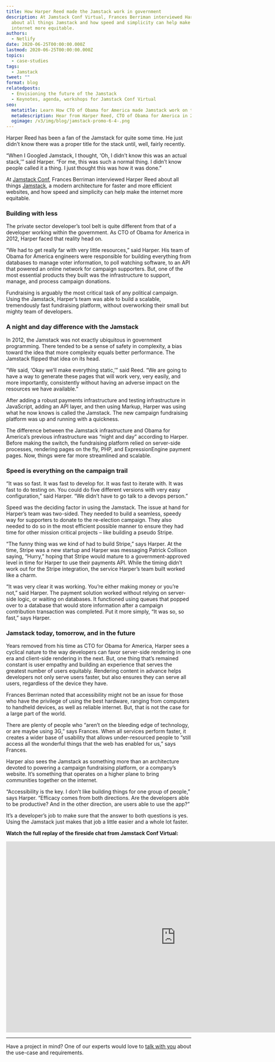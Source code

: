 ```yaml
---
title: How Harper Reed made the Jamstack work in government
description: At Jamstack Conf Virtual, Frances Berriman interviewed Harper Reed
  about all things Jamstack and how speed and simplicity can help make the
  internet more equitable.
authors:
  - Netlify
date: 2020-06-25T00:00:00.000Z
lastmod: 2020-06-25T00:00:00.000Z
topics:
  - case-studies
tags:
  - Jamstack
tweet: ""
format: blog
relatedposts:
  - Envisioning the future of the Jamstack
  - Keynotes, agenda, workshops for Jamstack Conf Virtual
seo:
  metatitle: Learn How CTO of Obama for America made Jamstack work on the campaign trail
  metadescription: Hear from Harper Reed, CTO of Obama for America in 2012, about how they used the Jamstack for speed and efficiency. Learn how the architecture brings communities together on the internet.
  ogimage: /v3/img/blog/jamstack-promo-6-4-.png
---
```

Harper Reed has been a fan of the Jamstack for quite some time. He just didn’t know there was a proper title for the stack until, well, fairly recently. 

“When I Googled Jamstack, I thought, ‘Oh, I didn’t know this was an actual stack,’” said Harper. “For me, this was such a normal thing. I didn’t know people called it a thing. I just thought this was how it was done.”

At [Jamstack Conf](https://jamstackconf.com/), Frances Berriman interviewed Harper Reed about all things [Jamstack](https://www.netlify.com/jamstack/), a modern architecture for faster and more efficient websites, and how speed and simplicity can help make the internet more equitable. 

### Building with less
The private sector developer’s tool belt is quite different from that of a developer working within the government. As CTO of Obama for America in 2012, Harper faced that reality head on. 

“We had to get really far with very little resources,” said Harper. His team of Obama for America engineers were responsible for building everything from databases to manage voter information, to poll watching software, to an API that powered an online network for campaign supporters. But, one of the most essential products they built was the infrastructure to support, manage, and process campaign donations.

Fundraising is arguably the most critical task of any political campaign. Using the Jamstack, Harper’s team was able to build a scalable, tremendously fast fundraising platform, without overworking their small but mighty team of developers. 

### A night and day difference with the Jamstack
In 2012, the Jamstack was not exactly ubiquitous in government programming. There tended to be a sense of safety in complexity, a bias toward the idea that more complexity equals better performance. The Jamstack flipped that idea on its head. 

“We said, ‘Okay we’ll make everything static,’” said Reed. “We are going to have a way to generate these pages that will work very, very easily, and more importantly, consistently without having an adverse impact on the resources we have available.”

After adding a robust payments infrastructure and testing infrastructure in JavaScript, adding an API layer, and then using Markup, Harper was using what he now knows is called the Jamstack. The new campaign fundraising platform was up and running with a quickness. 

The difference between the Jamstack infrastructure and Obama for America’s previous infrastructure was “night and day” according to Harper. Before making the switch, the fundraising platform relied on server-side processes, rendering pages on the fly, PHP, and ExpressionEngine payment pages. Now, things were far more streamlined and scalable. 

### Speed is everything on the campaign trail
“It was so fast. It was fast to develop for. It was fast to iterate with. It was fast to do testing on. You could do five different versions with very easy configuration,” said Harper. “We didn’t have to go talk to a devops person.”

Speed was the deciding factor in using the Jamstack. The issue at hand for Harper’s team was two-sided. They needed to build a seamless, speedy way for supporters to donate to the re-election campaign. They also needed to do so in the most efficient possible manner to ensure they had time for other mission critical projects – like building a pseudo Stripe. 

“The funny thing was we kind of had to build Stripe,” says Harper. At the time, Stripe was a new startup and Harper was messaging Patrick Collison saying, “Hurry,” hoping that Stripe would mature to a government-approved level in time for Harper to use their payments API. While the timing didn’t work out for the Stripe integration, the service Harper’s team built worked like a charm. 

“It was very clear it was working. You’re either making money or you’re not,” said Harper. The payment solution worked without relying on server-side logic, or waiting on databases. It functioned using queues that popped over to a database that would store information after a campaign contribution transaction was completed. Put it more simply, “It was so, so fast,” says Harper. 

### Jamstack today, tomorrow, and in the future 
Years removed from his time as CTO for Obama for America, Harper sees a cyclical nature to the way developers can favor server-side rendering in one era and client-side rendering in the next. But, one thing that’s remained constant is user empathy and building an experience that serves the greatest number of users equitably. Rendering content in advance helps developers not only serve users faster, but also ensures they can serve all users, regardless of the device they have.

Frances Berriman noted that accessibility might not be an issue for those who have the privilege of using the best hardware, ranging from computers to handheld devices, as well as reliable internet. But, that is not the case for a large part of the world. 

There are plenty of people who “aren’t on the bleeding edge of technology, or are maybe using 3G,” says Frances. When all services perform faster, it creates a wider base of usability that allows under-resourced people to “still access all the wonderful things that the web has enabled for us,” says Frances.  

Harper also sees the Jamstack as something more than an architecture devoted to powering a campaign fundraising platform, or a company’s website. It’s something that operates on a higher plane to bring communities together on the internet. 

“Accessibility is the key. I don’t like building things for one group of people,” says Harper. “Efficacy comes from both directions. Are the developers able to be productive? And in the other direction, are users able to use the app?”

It’s a developer’s job to make sure that the answer to both questions is yes. Using the Jamstack just makes that job a little easier and a whole lot faster. 

**Watch the full replay of the fireside chat from Jamstack Conf Virtual:** 
<iframe width="922" height="519" src="https://www.youtube.com/embed/IUkRG-w_9-c" frameborder="0" allow="accelerometer; autoplay; encrypted-media; gyroscope; picture-in-picture" allowfullscreen></iframe>

___
Have a project in mind? One of our experts would love to [talk with you](https://www.netlify.com/enterprise/contact/) about the use-case and requirements.